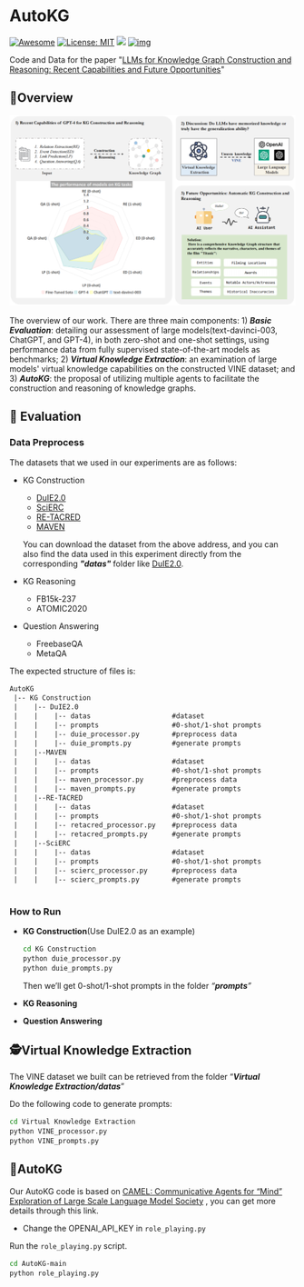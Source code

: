 # AutoKG


[![Awesome](https://camo.githubusercontent.com/64f8905651212a80869afbecbf0a9c52a5d1e70beab750dea40a994fa9a9f3c6/68747470733a2f2f617765736f6d652e72652f62616467652e737667)](https://github.com/zjunlp/Prompt4ReasoningPapers) [![License: MIT](https://camo.githubusercontent.com/fd551ba4b042d89480347a0e74e31af63b356b2cac1116c7b80038f41b04a581/68747470733a2f2f696d672e736869656c64732e696f2f62616467652f4c6963656e73652d4d49542d677265656e2e737667)](https://opensource.org/licenses/MIT) <img src="https://img.shields.io/github/last-commit/tensorflow/tensorflow.svg"/> [![img](https://camo.githubusercontent.com/eafac29b763e18c4d80c680d6a179f348cfa2afbc8d3a45642df19fd580d2404/68747470733a2f2f696d672e736869656c64732e696f2f62616467652f5052732d57656c636f6d652d726564)](https://camo.githubusercontent.com/eafac29b763e18c4d80c680d6a179f348cfa2afbc8d3a45642df19fd580d2404/68747470733a2f2f696d672e736869656c64732e696f2f62616467652f5052732d57656c636f6d652d726564)

Code and Data for the paper "[LLMs for Knowledge Graph Construction and Reasoning: Recent Capabilities and Future Opportunities]( )"

## 🌄Overview

<div align=center><img src="figs/overview.png" alt="Overview"  width="700px" /></div>

The overview of our work. There are three main components: 1) ***Basic Evaluation***: detailing our assessment of large models(text-davinci-003, ChatGPT, and GPT-4), in both zero-shot and one-shot settings, using performance data from fully supervised state-of-the-art models as benchmarks; 2) ***Virtual Knowledge Extraction***: an examination of large models' virtual knowledge capabilities on the constructed VINE dataset; and 3) ***AutoKG***: the proposal of utilizing multiple agents to facilitate the construction and reasoning of knowledge graphs.

## 🌟 Evaluation 

### Data Preprocess
 

The datasets that we used in our experiments are as follows:

- KG Construction
  - [DuIE2.0](https://www.luge.ai/#/luge/dataDetail?id=5)
  - [SciERC](http://nlp.cs.washington.edu/sciIE/)
  - [RE-TACRED](https://github.com/gstoica27/Re-TACRED)
  - [MAVEN](https://github.com/THU-KEG/MAVEN-dataset/tree/main)
  
  You can download the dataset from the above address, and you can also find the data used in this experiment directly from the corresponding ***"datas"*** folder like [DuIE2.0](https://github.com/zjunlp/AutoKG/tree/4edd8ad698a1ad3b90abb34d79f299d0e839a28c/KG%20Construction/DuIE2.0/datas).
- KG Reasoning
  - FB15k-237
  - ATOMIC2020
- Question Answering
  - FreebaseQA
  - MetaQA

The expected structure of files is:

```
AutoKG
 |-- KG Construction
 |    |-- DuIE2.0
 |    |    |-- datas                    #dataset
 |    |    |-- prompts                  #0-shot/1-shot prompts
 |    |    |-- duie_processor.py        #preprocess data
 |    |    |-- duie_prompts.py          #generate prompts
 |	  |--MAVEN
 |    |    |-- datas                    #dataset
 |    |    |-- prompts                  #0-shot/1-shot prompts
 |    |    |-- maven_processor.py       #preprocess data
 |    |    |-- maven_prompts.py         #generate prompts
 |    |--RE-TACRED
 |    |    |-- datas                    #dataset
 |    |    |-- prompts                  #0-shot/1-shot prompts
 |    |    |-- retacred_processor.py    #preprocess data
 |    |    |-- retacred_prompts.py      #generate prompts
 |    |--SciERC
 |    |    |-- datas                    #dataset
 |    |    |-- prompts                  #0-shot/1-shot prompts
 |    |    |-- scierc_processor.py      #preprocess data
 |    |    |-- scierc_prompts.py        #generate prompts
 
```

### How to Run
 
- **KG Construction**(Use DuIE2.0 as an example)

  ```bash
  cd KG Construction
  python duie_processor.py 
  python duie_prompts.py
  ```

  Then we’ll get 0-shot/1-shot prompts in the folder *“**prompts**”*

- **KG Reasoning**
- **Question Answering**

## 🕵️Virtual Knowledge Extraction

The VINE dataset we built can be retrieved from the folder “***Virtual Knowledge Extraction/datas***”

Do the following code to generate prompts:

```bash
cd Virtual Knowledge Extraction
python VINE_processor.py
python VINE_prompts.py
```

## 🤖AutoKG

Our AutoKG code is based on [CAMEL: Communicative Agents for “Mind” Exploration of Large Scale Language Model Society]( https://github.com/lightaime/camel) , you can get more details through this link.

- Change the  OPENAI_API_KEY in `role_playing.py`

Run the `role_playing.py` script.

```bash
cd AutoKG-main
python role_playing.py
```

